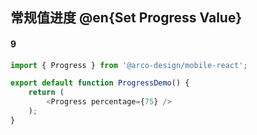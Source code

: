 ## 常规值进度 @en{Set Progress Value}

#### 9

```js
import { Progress } from '@arco-design/mobile-react';

export default function ProgressDemo() {
    return (
        <Progress percentage={75} />
    );
}
```
